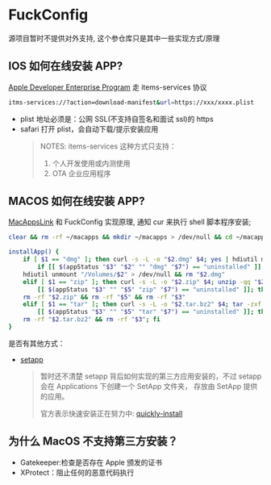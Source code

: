 # FuckConfig
源项目暂时不提供对外支持, 这个参仓库只是其中一些实现方式/原理

## IOS 如何在线安装 APP?

[Apple Developer Enterprise Program](https://developer.apple.com/programs/enterprise/) 走 items-services 协议

```bash
itms-services://?action=download-manifest&url=https://xxx/xxxx.plist
```

- plist 地址必须是：公网 SSL(不支持自签名和面试 ssl)的 https
- safari 打开 plist，会自动下载/提示安装应用
  > NOTES:
  > items-services 这种方式只支持：
  >
  > 1. 个人开发使用或内测使用
  > 2. OTA 企业应用程序

## MACOS 如何在线安装 APP?

[MacAppsLink](https://macapps.link/) 和 FuckConfig 实现原理, 通知 cur 来执行 shell 脚本程序安装;

```bash
clear && rm -rf ~/macapps && mkdir ~/macapps > /dev/null && cd ~/macapps

installApp() {
    if [ $1 == "dmg" ]; then curl -s -L -o "$2.dmg" $4; yes | hdiutil mount -nobrowse "$2.dmg" -mountpoint "/Volumes/$2" > /dev/null;
        if [[ $(appStatus "$3" "$2" "" "dmg" "$7") == "uninstalled" ]]; then cp -R "/Volumes/$2/$3" /Applications; fi;
    hdiutil unmount "/Volumes/$2" > /dev/null && rm "$2.dmg"
    elif [ $1 == "zip" ]; then curl -s -L -o "$2.zip" $4; unzip -qq "$2.zip";
        [[ $(appStatus "$3" "" "$5" "zip" "$7") == "uninstalled" ]]; then mv "$5$3" /Applications;
    rm -rf "$2.zip" && rm -rf "$5" && rm -rf "$3"
    elif [ $1 == "tar" ]; then curl -s -L -o "$2.tar.bz2" $4; tar -zxf "$2.tar.bz2" > /dev/null;
        [[ $(appStatus "$3" "" "$5" "tar" "$7") == "uninstalled" ]]; then mv "$5$3" /Applications;
    rm -rf "$2.tar.bz2" && rm -rf "$3"; fi
}
```

是否有其他方式：

- [setapp](https://setapp.com/)
  > 暂时还不清楚 setapp 背后如何实现的第三方应用安装的，不过 setapp 会在 Applications 下创建一个 SetApp 文件夹， 存放由 SetApp 提供的应用。
  >
  > 官方表示快速安装正在努力中: [quickly-install](https://support.setapp.com/hc/en-us/articles/360008560299-How-do-I-quickly-install-my-Setapp-apps-on-another-Mac-)

## 为什么 MacOS 不支持第三方安装？

- Gatekeeper:检查是否存在 Apple 颁发的证书
- XProtect：阻止任何的恶意代码执行
